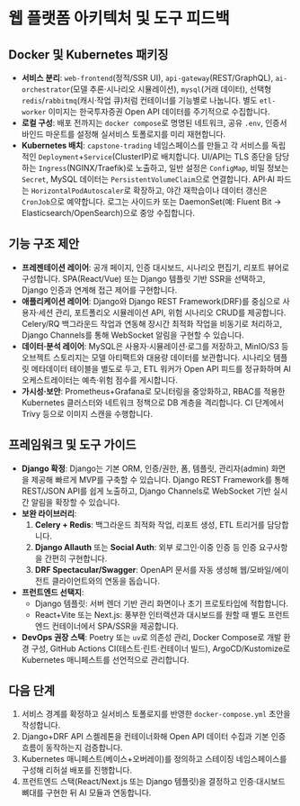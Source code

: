# 웹 플랫폼 아키텍처 및 도구 피드백

## Docker 및 Kubernetes 패키징
- **서비스 분리**: `web-frontend`(정적/SSR UI), `api-gateway`(REST/GraphQL), `ai-orchestrator`(모델 추론·시나리오 시뮬레이션), `mysql`(거래 데이터), 선택형 `redis`/`rabbitmq`(캐시·작업 큐)처럼 컨테이너를 기능별로 나눕니다. 별도 `etl-worker` 이미지는 한국투자증권 Open API 데이터를 주기적으로 수집합니다.
- **로컬 구성**: 배포 전까지는 `docker compose`로 명명된 네트워크, 공유 `.env`, 인증서 바인드 마운트를 설정해 실서비스 토폴로지를 미리 재현합니다.
- **Kubernetes 배치**: `capstone-trading` 네임스페이스를 만들고 각 서비스를 독립적인 `Deployment`+`Service`(ClusterIP)로 배치합니다. UI/API는 TLS 종단을 담당하는 `Ingress`(NGINX/Traefik)로 노출하고, 일반 설정은 `ConfigMap`, 비밀 정보는 `Secret`, MySQL 데이터는 `PersistentVolumeClaim`으로 연결합니다. API·AI 파드는 `HorizontalPodAutoscaler`로 확장하고, 야간 재학습이나 데이터 갱신은 `CronJob`으로 예약합니다. 로그는 사이드카 또는 DaemonSet(예: Fluent Bit → Elasticsearch/OpenSearch)으로 중앙 수집합니다.

## 기능 구조 제안
- **프레젠테이션 레이어**: 공개 페이지, 인증 대시보드, 시나리오 편집기, 리포트 뷰어로 구성합니다. SPA(React/Vue) 또는 Django 템플릿 기반 SSR을 선택하고, Django 인증과 연계해 접근 제어를 구현합니다.
- **애플리케이션 레이어**: Django와 Django REST Framework(DRF)를 중심으로 사용자·세션 관리, 포트폴리오 시뮬레이션 API, 위험 시나리오 CRUD를 제공합니다. Celery/RQ 백그라운드 작업과 연동해 장시간 최적화 작업을 비동기로 처리하고, Django Channels를 통해 WebSocket 알림을 구현할 수 있습니다.
- **데이터·분석 레이어**: MySQL은 사용자·시뮬레이션·로그를 저장하고, MinIO/S3 등 오브젝트 스토리지는 모델 아티팩트와 대용량 데이터를 보관합니다. 시나리오 템플릿 메타데이터 테이블을 별도로 두고, ETL 워커가 Open API 피드를 정규화하며 AI 오케스트레이터는 예측·위험 점수를 게시합니다.
- **가시성·보안**: Prometheus+Grafana로 모니터링을 중앙화하고, RBAC를 적용한 Kubernetes 클러스터와 네트워크 정책으로 DB 계층을 격리합니다. CI 단계에서 Trivy 등으로 이미지 스캔을 수행합니다.

## 프레임워크 및 도구 가이드
- **Django 확정**: Django는 기본 ORM, 인증/권한, 폼, 템플릿, 관리자(admin) 화면을 제공해 빠르게 MVP를 구축할 수 있습니다. Django REST Framework를 통해 REST/JSON API를 쉽게 노출하고, Django Channels로 WebSocket 기반 실시간 알림을 확장할 수 있습니다.
- **보완 라이브러리**:
  1. **Celery + Redis**: 백그라운드 최적화 작업, 리포트 생성, ETL 트리거를 담당합니다.
  2. **Django Allauth** 또는 **Social Auth**: 외부 로그인·이중 인증 등 인증 요구사항을 간편히 구현합니다.
  3. **DRF Spectacular/Swagger**: OpenAPI 문서를 자동 생성해 웹/모바일/에이전트 클라이언트와의 연동을 돕습니다.
- **프런트엔드 선택지**:
  - Django 템플릿: 서버 렌더 기반 관리 화면이나 초기 프로토타입에 적합합니다.
  - React+Vite 또는 Next.js: 풍부한 인터랙션과 대시보드를 원할 때 별도 프런트엔드 컨테이너에서 SPA/SSR을 제공합니다.
- **DevOps 권장 스택**: Poetry 또는 `uv`로 의존성 관리, Docker Compose로 개발 환경 구성, GitHub Actions CI(테스트·린트·컨테이너 빌드), ArgoCD/Kustomize로 Kubernetes 매니페스트를 선언적으로 관리합니다.

## 다음 단계
1. 서비스 경계를 확정하고 실서비스 토폴로지를 반영한 `docker-compose.yml` 초안을 작성합니다.
2. Django+DRF API 스켈레톤을 컨테이너화해 Open API 데이터 수집과 기본 인증 흐름이 동작하는지 검증합니다.
3. Kubernetes 매니페스트(베이스+오버레이)를 정의하고 스테이징 네임스페이스를 구성해 리허설 배포를 진행합니다.
4. 프런트엔드 스택(React/Next.js 또는 Django 템플릿)을 결정하고 인증·대시보드 뼈대를 구현한 뒤 AI 모듈과 연동합니다.
